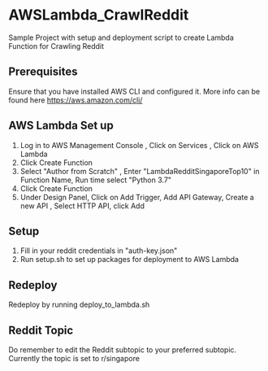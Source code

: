 # AWSLambda_CrawlReddit
 Sample Project with setup and deployment script to create Lambda Function for Crawling Reddit

## Prerequisites
Ensure that you have installed AWS CLI and configured it. More info can be found here https://aws.amazon.com/cli/

## AWS Lambda Set up
1. Log in to AWS Management Console , Click on Services , Click on AWS Lambda
2. Click Create Function
3. Select "Author from Scratch" , Enter "LambdaRedditSingaporeTop10" in Function Name, Run time select "Python 3.7"
4. Click Create Function
5. Under Design Panel, Click on Add Trigger, Add API Gateway, Create a new API , Select HTTP API, click Add

## Setup
1. Fill in your reddit credentials in "auth-key.json"
2. Run setup.sh to set up packages for deployment to AWS Lambda

## Redeploy
Redeploy by running deploy_to_lambda.sh

## Reddit Topic
Do remember to edit the Reddit subtopic to your preferred subtopic. Currently the topic is set to r/singapore

     
